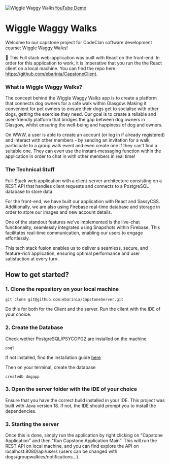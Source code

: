 ![Wiggle Waggy Walks](https://github.com/ebarinia/CapstoneClient/assets/46579070/40e88575-a88e-4dae-a147-c1d292b95c1e)[YouTube Demo](https://youtu.be/ehOk06gWH44)

# Wiggle Waggy Walks

Welcome to our capstone project for CodeClan software development course: Wiggle Waggy Walks!

🚨 This Full stack web-application was built with React on the front-end. In order for this application to work, it is imperative that you run the the React client on a local machine. You can find the repo here: https://github.com/ebarinia/CapstoneClient.

### What is Wiggle Waggy Walks?

The concept behind the Wiggle Waggy Walks app is to create a platform that connects dog owners for a safe walk within Glasgow. Making it convenient for pet owners to ensure their dogs get to socialise with other dogs, getting the exercise they need. Our goal is to create a reliable and user-friendly platform that bridges the gap between dog owners in Glasgow, whilst ensuring the well-being and happiness of dog and owners.

On WWW, a user is able to create an account (or log in if already registered) and interact with other members - by sending an invitation for a walk, participate to a group walk event and even create one if they can't find a suitable one. They can even use the instant-messaging function within the application in order to chat in with other members in real time!


### The Technical Stuff

Full-Stack web application with a client-server architecture consisting on a REST API that handles client requests and connects to a PostgreSQL database to store data.

For the front-end, we have built our application with React and SassyCSS. Additionally, we are also using Firebase real-time database and storage in order to store our images and new account details.

One of the standout features we've implemented is the live-chat functionality, seamlessly integrated using Snapshots within Firebase. This facilitates real-time communication, enabling our users to engage effortlessly.

This tech stack fusion enables us to deliver a seamless, secure, and feature-rich application, ensuring optimal performance and user satisfaction at every turn.


## How to get started?

### 1. Clone the repository on your local machine

```
git clone git@github.com:ebarinia/CapstoneServer.git
```

Do this for both for the Client and the server. Run the client with the IDE of your choice.

### 2. Create the Database

Check wether PostgreSQL/PSYCOPG2 are installed on the machine
```
psql
```

If not installed, find the installation guide [here](https://www.psycopg.org/docs/install.html)

Then on your terminal, create the database

```
createdb dogapp
```

### 3. Open the server folder with the IDE of your choice

Ensure that you have the correct build installed in your IDE. This project was built with Java version 18. If not, the IDE should prompt you to install the dependencies.

### 3. Starting the server

Once this is done, simply run the application by right clicking on "Capstone Application" and then "Run Capstone Application Main". This will run the REST API on local machine, and you can find explore the API on localhost:8080/api/users (users can be changed with dogs/groupwalkies/notifications...).
